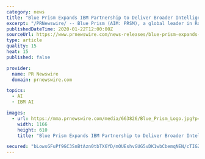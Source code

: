 ```yaml
---
category: news
title: "Blue Prism Expands IBM Partnership to Deliver Broader Intelligent Automation Capabilities"
excerpt: "/PRNewswire/ -- Blue Prism (AIM: PRSM), a global leader in Robotic Process Automation (RPA), announces an expanded technical partnership with IBM."
publishedDateTime: 2020-01-22T12:00:00Z
sourceUrl: https://www.prnewswire.com/news-releases/blue-prism-expands-ibm-partnership-to-deliver-broader-intelligent-automation-capabilities-300988421.html
type: article
quality: 15
heat: 15
published: false

provider:
  name: PR Newswire
  domain: prnewswire.com

topics:
  - AI
  - IBM AI

images:
  - url: https://mma.prnewswire.com/media/663826/Blue_Prism_Logo.jpg?p=facebook
    width: 1166
    height: 610
    title: "Blue Prism Expands IBM Partnership to Deliver Broader Intelligent Automation Capabilities"

secured: "bLowsGFuPf9GC3SnBtAzn0tbTX6YD/mOUEshvGUG5vDK1wbCbemqNEN/cTIGZAS0J/BLNxcWO+CcH9wSF5/CFKExz8a+g+NpILziSun+sLBT3pBO1iAx3bpbh8P6r4IHIafqRyc3pFfycKfh9gH5x+1xhtsCJNOMixRp7FJrz2hdpzvDErRdmk5FGwM8mY1KO884xVciM5246cKgj1aBat9o/mjTkup0jjHgLWmIncoUb8es4Z0nqNQgbjK6OFblkf41J4EPHT2uiXpJssav6zHD+YA4AEPKGc4SjIvzZ08w4gGp4WlVD4Dwko+NxCVQ;8Glubgiz69Meq4In3hAdeQ=="
---
```


